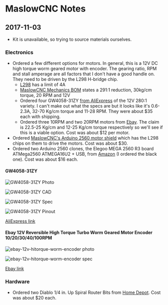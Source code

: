 MaslowCNC Notes
===

2017-11-03
---

* Kit is unavailable, so trying to source materials ourselves.

### Electronics

* Ordered a few different options for motors.
In general, this is a 12V DC high torque worm geared motor with encoder.
The gearing ratio, RPM and stall amperage are all factors that I don't have
a good handle on.  They need to be driven by the L298 H-bridge chip.
  - [L298](https://raw.githubusercontent.com/abetusk/dev/projects/maslowcnc/doc/L298_H_Bridge.pdf) has a limit of 4A
  - [MaslowCNC Mechanics BOM](https://github.com/MaslowCNC/Mechanics/blob/master/BOM.txt) states a 291:1 reduction, 30kg/cm torque, 20 RPM and 12V
  - Ordered four GW4058-31ZY [from AliExpress](https://www.aliexpress.com/item/GW4058-31ZY-DC-worm-gear-motor-With-Magnetic-Bipolar-hall-encoder-CW-CCW/32829395257.html) of the 12V 280:1 variety. I can't make out what the specs are but it looks like it's 0.6-2.3A, 32-70 Kg/cm torque and 11-28 RPM.  They were about $35 each with shipping.
  - Ordered three 10RPM and two 20RPM motors from [Ebay](https://www.ebay.com/itm/DC-12V-Reversible-High-Torque-Turbo-Worm-Geared-Motor-Encoder-10-20-30-40-100RPM/182326886308).  The claim is 22.5-25 Kg/cm and 12-25 Kg/cm torque respectively so we'll see if this is a viable option.  Cost was about $12 per motor.
* Ordered [MaslowCNC's Arduino 2560 motor shield](http://www.maslowcnc.com/store/arduino-shield) which has the L298 chips on them to drive the motors.  Cost was about $30.
* Ordered two Arduino 2560 clones, the Elegoo MEGA 2560 R3 board ATMega2560 ATMEGA16U2 + USB, from [Amazon](https://www.amazon.com/Elegoo-Board-ATmega2560-ATMEGA16U2-Arduino/dp/B01H4ZLZLQ/ref=sr_1_1) (I ordered the black one).  Cost was about $16 each.

#### GW4058-31ZY

![GW4058-31ZY Photo](https://raw.githubusercontent.com/abetusk/dev/projects/maslowcnc/img/GW4058-31ZY_photo.png)

![GW4058-31ZY CAD](https://raw.githubusercontent.com/abetusk/dev/projects/maslowcnc/img/GW4058-31ZY_cad.png)

![GW4058-31ZY Spec](https://raw.githubusercontent.com/abetusk/dev/projects/maslowcnc/img/GW4058-31ZY_spec.png)

![GW4058-31ZY Pinout](https://raw.githubusercontent.com/abetusk/dev/projects/maslowcnc/img/GW4058-31ZY_pinout.png)

[AliExpress link](https://www.aliexpress.com/item/GW4058-31ZY-DC-worm-gear-motor-With-Magnetic-Bipolar-hall-encoder-CW-CCW/32829395257.html)

#### Ebay 12V Reversible High Torque Turbo Worm Geared Motor Encoder 10/20/30/40/100RPM

![ebay-12v-hitorque-worm-encoder photo](https://raw.githubusercontent.com/abetusk/dev/projects/maslowcnc/img/ebay-12v-hitorque-worm-encoder_photo.png)

![ebay-12v-hitorque-worm-encoder spec](https://raw.githubusercontent.com/abetusk/dev/projects/maslowcnc/img/ebay-12v-hitorque-worm-encoder_spec.png)

[Ebay link](https://www.ebay.com/itm/DC-12V-Reversible-High-Torque-Turbo-Worm-Geared-Motor-Encoder-10-20-30-40-100RPM/182326886308)


### Hardware

* Ordered two Diablo 1/4 in. Up Spiral Router Bits from [Home Depot](https://www.homedepot.com/p/Diablo-1-4-in-Up-Spiral-Router-Bit-DR75101/204073552).  Cost was about $20 each.



